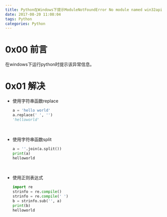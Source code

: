 ```yaml
---
title: Python在Windows下提示ModuleNotFoundError No module named win32api
date: 2017-08-20 11:08:04
tags: Python
categories: Python
---
```


# 0x00 前言

在windows下运行python时提示该异常信息。



# 0x01 解决

- 使用字符串函数replace

  ```python
  a = 'hello world'
  a.replace(' ', '')
  'helloworld'
  ```

  ​

- 使用字符串函数split

  ```python
  a = ''.join(a.split())
  print(a)
  helloworld
  ```

  ​

- 使用正则表达式

  ```python
  import re
  strinfo = re.compile()
  strinfo = re.compile(' ')
  b = strinfo.sub('', a)
  print(b)
  helloworld
  ```

  ​